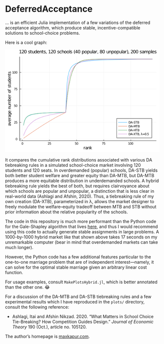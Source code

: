 # DeferredAcceptance

&hellip; is an efficient Julia implementation of a few variations of the deferred acceptance algorithm, which produce stable, incentive-compatible solutions to school-choice problems.

Here is a cool graph:

![Simulated market with 40 popular schools, 80 unpopular](plots/hybrid120s120c200n.png)

It compares the cumulative rank distributions associated with various DA tiebreaking rules in a simulated school-choice market involving 120 students and 120 seats. In overdemanded (popular) schools, DA-STB yields both better student welfare and greater equity than DA-MTB, but DA-MTB produces a more equitable distribution in underdemanded schools. A hybrid tiebreaking rule yields the best of both, but requires clairvoyance about which schools are popular and unpopular, a distinction that is less clear in real-world data (Ashlagi and Afshin, 2020). Thus, a tiebreaking rule of my own creation (DA-XTB), parameterized in &lambda;, allows the market designer to freely modulate the welfare&ndash;equity tradeoff between MTB and STB without prior information about the relative popularity of the schools.

The code in this repository is much more performant than the Python code for the Gale-Shapley algorithm that lives [here](https://github.com/maxkapur/assignment), and thus I would recommend using this code to actually generate stable assignments in large problems. A 1000-by-1000 hybrid market like that shown above takes 17 seconds on my unremarkable computer (bear in mind that overdemanded markets can take much longer).

However, the Python code has a few additional features particular to the one-to-one marriage problem that are of independent interest&mdash;namely, it can solve for the optimal stable marriage given an arbitrary linear cost function.

For usage examples, consult `MakePlotsHybrid.jl`, which is better annotated than the other one. 😂

For a discussion of the DA-MTB and DA-STB tiebreaking rules and a few experimental results which I have reproduced in the `plots/` directory, consult the following reference:

- Ashlagi, Itai and Afshin Nikzad. 2020. &ldquo;What Matters in School Choice Tie-Breaking? How Competition Guides Design.&rdquo; *Journal of Economic Theory* 190 (Oct.), article no. 105120.

The author&rsquo;s homepage is [maxkapur.com](https://www.maxkapur.com/). 
